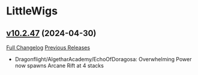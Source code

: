 # LittleWigs

## [v10.2.47](https://github.com/BigWigsMods/LittleWigs/tree/v10.2.47) (2024-04-30)
[Full Changelog](https://github.com/BigWigsMods/LittleWigs/compare/v10.2.46...v10.2.47) [Previous Releases](https://github.com/BigWigsMods/LittleWigs/releases)

- Dragonflight/AlgetharAcademy/EchoOfDoragosa: Overwhelming Power now spawns Arcane Rift at 4 stacks  
